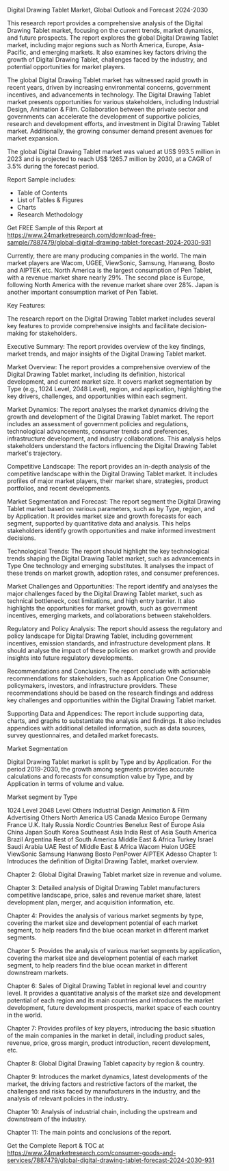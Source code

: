 Digital Drawing Tablet Market, Global Outlook and Forecast 2024-2030

This research report provides a comprehensive analysis of the Digital Drawing Tablet market, focusing on the current trends, market dynamics, and future prospects. The report explores the global Digital Drawing Tablet market, including major regions such as North America, Europe, Asia-Pacific, and emerging markets. It also examines key factors driving the growth of Digital Drawing Tablet, challenges faced by the industry, and potential opportunities for market players.

The global Digital Drawing Tablet market has witnessed rapid growth in recent years, driven by increasing environmental concerns, government incentives, and advancements in technology. The Digital Drawing Tablet market presents opportunities for various stakeholders, including Industrial Design, Animation & Film. Collaboration between the private sector and governments can accelerate the development of supportive policies, research and development efforts, and investment in Digital Drawing Tablet market. Additionally, the growing consumer demand present avenues for market expansion.

The global Digital Drawing Tablet market was valued at US$ 993.5 million in 2023 and is projected to reach US$ 1265.7 million by 2030, at a CAGR of 3.5% during the forecast period.

Report Sample includes:
- Table of Contents
- List of Tables & Figures
- Charts
- Research Methodology

Get FREE Sample of this Report at https://www.24marketresearch.com/download-free-sample/7887479/global-digital-drawing-tablet-forecast-2024-2030-931

Currently, there are many producing companies in the world. The main market players are Wacom, UGEE, ViewSonic, Samsung, Hanwang, Bosto and AIPTEK etc. North America is the largest consumption of Pen Tablet, with a revenue market share nearly 29%. The second place is Europe, following North America with the revenue market share over 28%. Japan is another important consumption market of Pen Tablet.

Key Features:

The research report on the Digital Drawing Tablet market includes several key features to provide comprehensive insights and facilitate decision-making for stakeholders.

Executive Summary: The report provides overview of the key findings, market trends, and major insights of the Digital Drawing Tablet market.

Market Overview: The report provides a comprehensive overview of the Digital Drawing Tablet market, including its definition, historical development, and current market size. It covers market segmentation by Type (e.g., 1024 Level, 2048 Level), region, and application, highlighting the key drivers, challenges, and opportunities within each segment.

Market Dynamics: The report analyses the market dynamics driving the growth and development of the Digital Drawing Tablet market. The report includes an assessment of government policies and regulations, technological advancements, consumer trends and preferences, infrastructure development, and industry collaborations. This analysis helps stakeholders understand the factors influencing the Digital Drawing Tablet market's trajectory.

Competitive Landscape: The report provides an in-depth analysis of the competitive landscape within the Digital Drawing Tablet market. It includes profiles of major market players, their market share, strategies, product portfolios, and recent developments.

Market Segmentation and Forecast: The report segment the Digital Drawing Tablet market based on various parameters, such as by Type, region, and by Application. It provides market size and growth forecasts for each segment, supported by quantitative data and analysis. This helps stakeholders identify growth opportunities and make informed investment decisions.

Technological Trends: The report should highlight the key technological trends shaping the Digital Drawing Tablet market, such as advancements in Type One technology and emerging substitutes. It analyses the impact of these trends on market growth, adoption rates, and consumer preferences.

Market Challenges and Opportunities: The report identify and analyses the major challenges faced by the Digital Drawing Tablet market, such as technical bottleneck, cost limitations, and high entry barrier. It also highlights the opportunities for market growth, such as government incentives, emerging markets, and collaborations between stakeholders.

Regulatory and Policy Analysis: The report should assess the regulatory and policy landscape for Digital Drawing Tablet, including government incentives, emission standards, and infrastructure development plans. It should analyse the impact of these policies on market growth and provide insights into future regulatory developments.

Recommendations and Conclusion: The report conclude with actionable recommendations for stakeholders, such as Application One Consumer, policymakers, investors, and infrastructure providers. These recommendations should be based on the research findings and address key challenges and opportunities within the Digital Drawing Tablet market.

Supporting Data and Appendices: The report include supporting data, charts, and graphs to substantiate the analysis and findings. It also includes appendices with additional detailed information, such as data sources, survey questionnaires, and detailed market forecasts.

Market Segmentation

Digital Drawing Tablet market is split by Type and by Application. For the period 2019-2030, the growth among segments provides accurate calculations and forecasts for consumption value by Type, and by Application in terms of volume and value.

Market segment by Type

1024 Level
2048 Level
Others
Industrial Design
Animation & Film
Advertising
Others
North America
US
Canada
Mexico
Europe
Germany
France
U.K.
Italy
Russia
Nordic Countries
Benelux
Rest of Europe
Asia
China
Japan
South Korea
Southeast Asia
India
Rest of Asia
South America
Brazil
Argentina
Rest of South America
Middle East & Africa
Turkey
Israel
Saudi Arabia
UAE
Rest of Middle East & Africa
Wacom
Huion
UGEE
ViewSonic
Samsung
Hanwang
Bosto
PenPower
AIPTEK
Adesso
Chapter 1: Introduces the definition of Digital Drawing Tablet, market overview.

Chapter 2: Global Digital Drawing Tablet market size in revenue and volume.

Chapter 3: Detailed analysis of Digital Drawing Tablet manufacturers competitive landscape, price, sales and revenue market share, latest development plan, merger, and acquisition information, etc.

Chapter 4: Provides the analysis of various market segments by type, covering the market size and development potential of each market segment, to help readers find the blue ocean market in different market segments.

Chapter 5: Provides the analysis of various market segments by application, covering the market size and development potential of each market segment, to help readers find the blue ocean market in different downstream markets.

Chapter 6: Sales of Digital Drawing Tablet in regional level and country level. It provides a quantitative analysis of the market size and development potential of each region and its main countries and introduces the market development, future development prospects, market space of each country in the world.

Chapter 7: Provides profiles of key players, introducing the basic situation of the main companies in the market in detail, including product sales, revenue, price, gross margin, product introduction, recent development, etc.

Chapter 8: Global Digital Drawing Tablet capacity by region & country.

Chapter 9: Introduces the market dynamics, latest developments of the market, the driving factors and restrictive factors of the market, the challenges and risks faced by manufacturers in the industry, and the analysis of relevant policies in the industry.

Chapter 10: Analysis of industrial chain, including the upstream and downstream of the industry.

Chapter 11: The main points and conclusions of the report.

Get the Complete Report & TOC at https://www.24marketresearch.com/consumer-goods-and-services/7887479/global-digital-drawing-tablet-forecast-2024-2030-931
